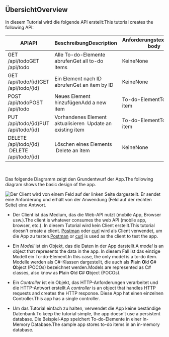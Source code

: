 ## <a name="overview"></a><span data-ttu-id="2b850-101">Übersicht</span><span class="sxs-lookup"><span data-stu-id="2b850-101">Overview</span></span>

<span data-ttu-id="2b850-102">In diesem Tutorial wird die folgende API erstellt:</span><span class="sxs-lookup"><span data-stu-id="2b850-102">This tutorial creates the following API:</span></span>

|<span data-ttu-id="2b850-103">API</span><span class="sxs-lookup"><span data-stu-id="2b850-103">API</span></span> | <span data-ttu-id="2b850-104">Beschreibung</span><span class="sxs-lookup"><span data-stu-id="2b850-104">Description</span></span> | <span data-ttu-id="2b850-105">Anforderungstext</span><span class="sxs-lookup"><span data-stu-id="2b850-105">Request body</span></span> | <span data-ttu-id="2b850-106">Antworttext</span><span class="sxs-lookup"><span data-stu-id="2b850-106">Response body</span></span> |
|--- | ---- | ---- | ---- |
|<span data-ttu-id="2b850-107">GET /api/todo</span><span class="sxs-lookup"><span data-stu-id="2b850-107">GET /api/todo</span></span> | <span data-ttu-id="2b850-108">Alle To-do-Elemente abrufen</span><span class="sxs-lookup"><span data-stu-id="2b850-108">Get all to-do items</span></span> | <span data-ttu-id="2b850-109">Keine</span><span class="sxs-lookup"><span data-stu-id="2b850-109">None</span></span> | <span data-ttu-id="2b850-110">Array von To-do-Elementen</span><span class="sxs-lookup"><span data-stu-id="2b850-110">Array of to-do items</span></span>|
|<span data-ttu-id="2b850-111">GET /api/todo/{id}</span><span class="sxs-lookup"><span data-stu-id="2b850-111">GET /api/todo/{id}</span></span> | <span data-ttu-id="2b850-112">Ein Element nach ID abrufen</span><span class="sxs-lookup"><span data-stu-id="2b850-112">Get an item by ID</span></span> | <span data-ttu-id="2b850-113">Keine</span><span class="sxs-lookup"><span data-stu-id="2b850-113">None</span></span> | <span data-ttu-id="2b850-114">To-do-Element</span><span class="sxs-lookup"><span data-stu-id="2b850-114">To-do item</span></span>|
|<span data-ttu-id="2b850-115">POST /api/todo</span><span class="sxs-lookup"><span data-stu-id="2b850-115">POST /api/todo</span></span> | <span data-ttu-id="2b850-116">Neues Element hinzufügen</span><span class="sxs-lookup"><span data-stu-id="2b850-116">Add a new item</span></span> | <span data-ttu-id="2b850-117">To-do-Element</span><span class="sxs-lookup"><span data-stu-id="2b850-117">To-do item</span></span> | <span data-ttu-id="2b850-118">To-do-Element</span><span class="sxs-lookup"><span data-stu-id="2b850-118">To-do item</span></span> |
|<span data-ttu-id="2b850-119">PUT /api/todo/{id}</span><span class="sxs-lookup"><span data-stu-id="2b850-119">PUT /api/todo/{id}</span></span> | <span data-ttu-id="2b850-120">Vorhandenes Element aktualisieren &nbsp;</span><span class="sxs-lookup"><span data-stu-id="2b850-120">Update an existing item &nbsp;</span></span> | <span data-ttu-id="2b850-121">To-do-Element</span><span class="sxs-lookup"><span data-stu-id="2b850-121">To-do item</span></span> | <span data-ttu-id="2b850-122">Keine</span><span class="sxs-lookup"><span data-stu-id="2b850-122">None</span></span> |
|<span data-ttu-id="2b850-123">DELETE /api/todo/{id} &nbsp; &nbsp;</span><span class="sxs-lookup"><span data-stu-id="2b850-123">DELETE /api/todo/{id} &nbsp; &nbsp;</span></span> | <span data-ttu-id="2b850-124">Löschen eines Elements &nbsp; &nbsp;</span><span class="sxs-lookup"><span data-stu-id="2b850-124">Delete an item &nbsp; &nbsp;</span></span> | <span data-ttu-id="2b850-125">Keine</span><span class="sxs-lookup"><span data-stu-id="2b850-125">None</span></span> | <span data-ttu-id="2b850-126">Keine</span><span class="sxs-lookup"><span data-stu-id="2b850-126">None</span></span>|

<br>

<span data-ttu-id="2b850-127">Das folgende Diagramm zeigt den Grundentwurf der App.</span><span class="sxs-lookup"><span data-stu-id="2b850-127">The following diagram shows the basic design of the app.</span></span>

![Der Client wird von einem Feld auf der linken Seite dargestellt. Er sendet eine Anforderung und erhält von der Anwendung (Feld auf der rechten Seite) eine Antwort.](../../tutorials/first-web-api/_static/architecture.png)

* <span data-ttu-id="2b850-132">Der Client ist das Medium, das die Web-API nutzt (mobile App, Browser usw.).</span><span class="sxs-lookup"><span data-stu-id="2b850-132">The client is whatever consumes the web API (mobile app, browser, etc.).</span></span> <span data-ttu-id="2b850-133">In diesem Tutorial wird kein Client erstellt.</span><span class="sxs-lookup"><span data-stu-id="2b850-133">This tutorial doesn't create a client.</span></span> <span data-ttu-id="2b850-134">[Postman](https://www.getpostman.com/) oder [curl](https://developer.apple.com/legacy/library/documentation/Darwin/Reference/ManPages/man1/curl.1.html) wird als Client verwendet, um die App zu testen.</span><span class="sxs-lookup"><span data-stu-id="2b850-134">[Postman](https://www.getpostman.com/) or [curl](https://developer.apple.com/legacy/library/documentation/Darwin/Reference/ManPages/man1/curl.1.html) is used as the client to test the app.</span></span>

* <span data-ttu-id="2b850-135">Ein *Modell* ist ein Objekt, das die Daten in der App darstellt.</span><span class="sxs-lookup"><span data-stu-id="2b850-135">A *model* is an object that represents the data in the app.</span></span> <span data-ttu-id="2b850-136">In diesem Fall ist das einzige Modell ein To-do-Element.</span><span class="sxs-lookup"><span data-stu-id="2b850-136">In this case, the only model is a to-do item.</span></span> <span data-ttu-id="2b850-137">Modelle werden als C#-Klassen dargestellt, die auch als **P**lain **O**ld **C**# **O**bject (POCOs) bezeichnet werden.</span><span class="sxs-lookup"><span data-stu-id="2b850-137">Models are represented as C# classes, also know as **P**lain **O**ld **C**# **O**bject (POCOs).</span></span>

* <span data-ttu-id="2b850-138">Ein *Controller* ist ein Objekt, das HTTP-Anforderungen verarbeitet und die HTTP-Antwort erstellt.</span><span class="sxs-lookup"><span data-stu-id="2b850-138">A *controller* is an object that handles HTTP requests and creates the HTTP response.</span></span> <span data-ttu-id="2b850-139">Diese App hat einen einzelnen Controller.</span><span class="sxs-lookup"><span data-stu-id="2b850-139">This app has a single controller.</span></span>

* <span data-ttu-id="2b850-140">Um das Tutorial einfach zu halten, verwendet die App keine beständige Datenbank.</span><span class="sxs-lookup"><span data-stu-id="2b850-140">To keep the tutorial simple, the app doesn’t use a persistent database.</span></span> <span data-ttu-id="2b850-141">Die Beispiel-App speichert To-do-Elemente in einer In-Memory Database.</span><span class="sxs-lookup"><span data-stu-id="2b850-141">The sample app stores to-do items in an in-memory database.</span></span>
